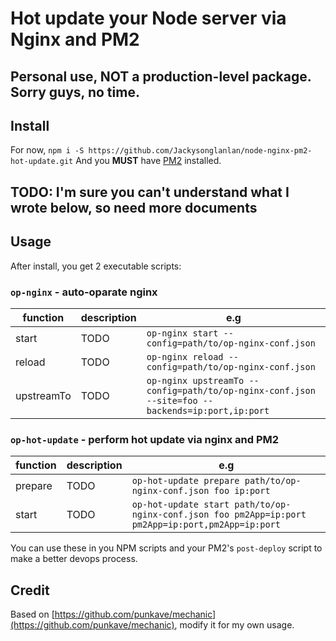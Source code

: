 
# Hot update your Node server via Nginx and PM2

## Personal use, NOT a production-level package. Sorry guys, no time.

## Install
For now, `npm i -S https://github.com/Jackysonglanlan/node-nginx-pm2-hot-update.git`
And you **MUST** have [PM2](http://pm2.io/) installed.

## TODO: I'm sure you can't understand what I wrote below, so need more documents

## Usage

After install, you get 2 executable scripts:

### `op-nginx` - auto-oparate nginx

 function | description | e.g 
----------|-------------|--------
 start | TODO | `op-nginx start --config=path/to/op-nginx-conf.json`
 reload | TODO | `op-nginx reload --config=path/to/op-nginx-conf.json`
 upstreamTo | TODO | `op-nginx upstreamTo --config=path/to/op-nginx-conf.json --site=foo --backends=ip:port,ip:port`

### `op-hot-update` - perform hot update via nginx and PM2

 function | description | e.g 
----------|-------------|--------
 prepare | TODO | `op-hot-update prepare path/to/op-nginx-conf.json foo ip:port`
 start | TODO | `op-hot-update start path/to/op-nginx-conf.json foo pm2App=ip:port pm2App=ip:port,pm2App=ip:port`

You can use these in you NPM scripts and your PM2's `post-deploy` script to make a better devops process.

## Credit
Based on [https://github.com/punkave/mechanic](https://github.com/punkave/mechanic), modify it for my own usage.
